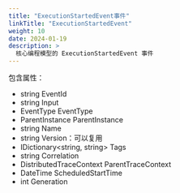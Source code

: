```yaml
---
title: "ExecutionStartedEvent事件"
linkTitle: "ExecutionStartedEvent"
weight: 10
date: 2024-01-19
description: >
  核心编程模型的 ExecutionStartedEvent 事件
---
```




包含属性：

- string EventId
- string Input
- EventType EventType
- ParentInstance ParentInstance
- string Name
- string Version：可以复用
- IDictionary<string, string> Tags
- string Correlation
- DistributedTraceContext ParentTraceContext
- DateTime ScheduledStartTime
- int Generation

